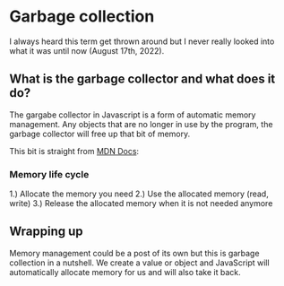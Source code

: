 # Garbage collection

I always heard this term get thrown around but I never really looked into what it was until now (August 17th, 2022).

## What is the garbage collector and what does it do?

The gargabe collector in Javascript is a form of automatic memory management. Any objects that are no longer in use
by the program, the garbage collector will free up that bit of memory.

This bit is straight from [MDN Docs](https://developer.mozilla.org/en-US/docs/Web/JavaScript/Memory_Management):

### Memory life cycle

1.) Allocate the memory you need
2.) Use the allocated memory (read, write)
3.) Release the allocated memory when it is not needed anymore

## Wrapping up

Memory management could be a post of its own but this is garbage collection in a nutshell. We create a value or object and JavaScript will automatically allocate memory for us and will also take it back. 